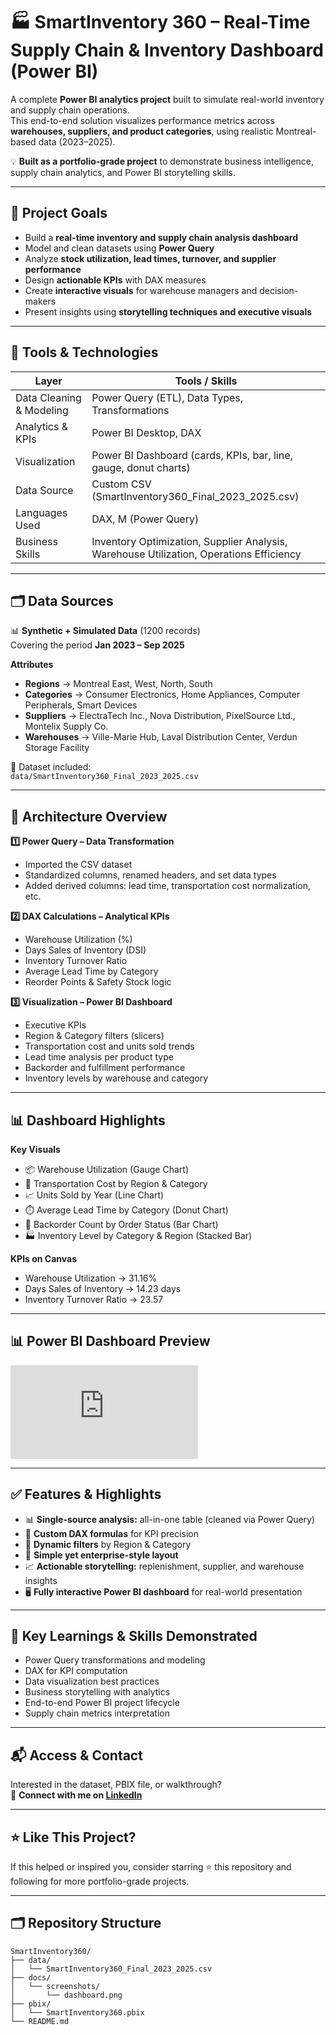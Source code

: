 # 🏭 SmartInventory 360 – Real-Time Supply Chain & Inventory Dashboard (Power BI)

A complete **Power BI analytics project** built to simulate real-world inventory and supply chain operations.  
This end-to-end solution visualizes performance metrics across **warehouses, suppliers, and product categories**, using realistic Montreal-based data (2023–2025).  

💡 **Built as a portfolio-grade project** to demonstrate business intelligence, supply chain analytics, and Power BI storytelling skills.

---

## 🚀 Project Goals

- Build a **real-time inventory and supply chain analysis dashboard**
- Model and clean datasets using **Power Query**
- Analyze **stock utilization, lead times, turnover, and supplier performance**
- Design **actionable KPIs** with DAX measures
- Create **interactive visuals** for warehouse managers and decision-makers
- Present insights using **storytelling techniques and executive visuals**

---

## 🧰 Tools & Technologies

| Layer | Tools / Skills |
|-------|----------------|
| Data Cleaning & Modeling | Power Query (ETL), Data Types, Transformations |
| Analytics & KPIs | Power BI Desktop, DAX |
| Visualization | Power BI Dashboard (cards, KPIs, bar, line, gauge, donut charts) |
| Data Source | Custom CSV (SmartInventory360_Final_2023_2025.csv) |
| Languages Used | DAX, M (Power Query) |
| Business Skills | Inventory Optimization, Supplier Analysis, Warehouse Utilization, Operations Efficiency |

---

## 🗂️ Data Sources

📊 **Synthetic + Simulated Data** (1200 records)  
Covering the period **Jan 2023 – Sep 2025**

**Attributes**
- **Regions** → Montreal East, West, North, South  
- **Categories** → Consumer Electronics, Home Appliances, Computer Peripherals, Smart Devices  
- **Suppliers** → ElectraTech Inc., Nova Distribution, PixelSource Ltd., Montelix Supply Co.  
- **Warehouses** → Ville-Marie Hub, Laval Distribution Center, Verdun Storage Facility  

📁 Dataset included:  
`data/SmartInventory360_Final_2023_2025.csv`

---

## 📍 Architecture Overview

**1️⃣ Power Query – Data Transformation**
- Imported the CSV dataset  
- Standardized columns, renamed headers, and set data types  
- Added derived columns: lead time, transportation cost normalization, etc.  

**2️⃣ DAX Calculations – Analytical KPIs**
- Warehouse Utilization (%)  
- Days Sales of Inventory (DSI)  
- Inventory Turnover Ratio  
- Average Lead Time by Category  
- Reorder Points & Safety Stock logic  

**3️⃣ Visualization – Power BI Dashboard**
- Executive KPIs  
- Region & Category filters (slicers)  
- Transportation cost and units sold trends  
- Lead time analysis per product type  
- Backorder and fulfillment performance  
- Inventory levels by warehouse and category  

---

## 📊 Dashboard Highlights

**Key Visuals**
- 📦 Warehouse Utilization (Gauge Chart)  
- 🚚 Transportation Cost by Region & Category  
- 📈 Units Sold by Year (Line Chart)  
- ⏱️ Average Lead Time by Category (Donut Chart)  
- 🔄 Backorder Count by Order Status (Bar Chart)  
- 🏭 Inventory Level by Category & Region (Stacked Bar)  

**KPIs on Canvas**
- Warehouse Utilization → 31.16%  
- Days Sales of Inventory → 14.23 days  
- Inventory Turnover Ratio → 23.57  

---

## 📊 Power BI Dashboard Preview

![SmartInventory360 Dashboard](https://github.com/prathmeshgondkar/SmartInventory-360-Real-Time-Supply-Chain-Inventory-Dashboard-Power-BI-/edit/main/README.md)

---

## ✅ Features & Highlights

- 📊 **Single-source analysis:** all-in-one table (cleaned via Power Query)  
- 🧮 **Custom DAX formulas** for KPI precision  
- 🧭 **Dynamic filters** by Region & Category  
- 🧱 **Simple yet enterprise-style layout**  
- 📈 **Actionable storytelling:** replenishment, supplier, and warehouse insights  
- 🖥️ **Fully interactive Power BI dashboard** for real-world presentation  

---

## 🧠 Key Learnings & Skills Demonstrated

- Power Query transformations and modeling  
- DAX for KPI computation  
- Data visualization best practices  
- Business storytelling with analytics  
- End-to-end Power BI project lifecycle  
- Supply chain metrics interpretation  

---

## 📬 Access & Contact

Interested in the dataset, PBIX file, or walkthrough?  
💌 **Connect with me on [LinkedIn](https://www.linkedin.com/in/prathmeshgondkar/)**

---

## ⭐ Like This Project?

If this helped or inspired you, consider starring ⭐ this repository and following for more portfolio-grade projects.

---

## 🗂️ Repository Structure

```
SmartInventory360/
├── data/
│   └── SmartInventory360_Final_2023_2025.csv
├── docs/
│   └── screenshots/
│       └── dashboard.png
├── pbix/
│   └── SmartInventory360.pbix
└── README.md
```
